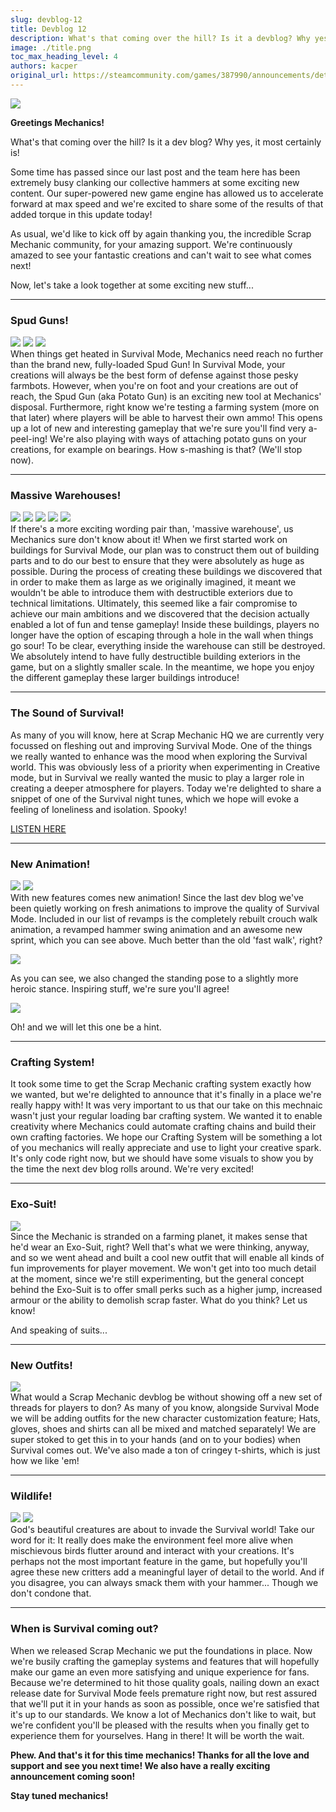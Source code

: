 ```yaml
---
slug: devblog-12
title: Devblog 12
description: What's that coming over the hill? Is it a devblog? Why yes, it most certainly is!
image: ./title.png
toc_max_heading_level: 4
authors: kacper
original_url: https://steamcommunity.com/games/387990/announcements/detail/1438192434392958122
---
```


<head>
    <meta name="twitter:card" content="summary_large_image" />
</head>

![](./title.png)

**Greetings Mechanics!**

What's that coming over the hill? Is it a dev blog? Why yes, it most certainly
is!

<!--truncate-->

Some time has passed since our last post and the team here has been extremely
busy clanking our collective hammers at some exciting new content. Our
super-powered new game engine has allowed us to accelerate forward at max speed
and we're excited to share some of the results of that added torque in this
update today!

As usual, we'd like to kick off by again thanking you, the incredible Scrap
Mechanic community, for your amazing support. We're continuously amazed to see
your fantastic creations and can't wait to see what comes next!

Now, let's take a look together at some exciting new stuff...

---

### Spud Guns!

![](./spudgun.png) ![](./spudgun-pics.png) ![](http://i.imgur.com/NfQjdVI.gif)
<br/> When things get heated in Survival Mode, Mechanics need reach no further
than the brand new, fully-loaded Spud Gun! In Survival Mode, your creations will
always be the best form of defense against those pesky farmbots. However, when
you're on foot and your creations are out of reach, the Spud Gun (aka Potato
Gun) is an exciting new tool at Mechanics' disposal. Furthermore, right know
we're testing a farming system (more on that later) where players will be able
to harvest their own ammo! This opens up a lot of new and interesting gameplay
that we're sure you'll find very a-peel-ing! We're also playing with ways of
attaching potato guns on your creations, for example on bearings. How s-mashing
is that? (We'll stop now).

---

### Massive Warehouses!

![](./warehouse-concept.png) ![](./1.jpg) ![](./5.jpg) ![](./8.jpg) ![](./3.jpg)
<br/> If there's a more exciting wording pair than, 'massive warehouse', us
Mechanics sure don't know about it! When we first started work on buildings for
Survival Mode, our plan was to construct them out of building parts and to do
our best to ensure that they were absolutely as huge as possible. During the
process of creating these buildings we discovered that in order to make them as
large as we originally imagined, it meant we wouldn't be able to introduce them
with destructible exteriors due to technical limitations. Ultimately, this
seemed like a fair compromise to achieve our main ambitions and we discovered
that the decision actually enabled a lot of fun and tense gameplay! Inside these
buildings, players no longer have the option of escaping through a hole in the
wall when things go sour! To be clear, everything inside the warehouse can still
be destroyed. We absolutely intend to have fully destructible building exteriors
in the game, but on a slightly smaller scale. In the meantime, we hope you enjoy
the different gameplay these larger buildings introduce!

---

### The Sound of Survival!

As many of you will know, here at Scrap Mechanic HQ we are currently very
focussed on fleshing out and improving Survival Mode. One of the things we
really wanted to enhance was the mood when exploring the Survival world. This
was obviously less of a priority when experimenting in Creative mode, but in
Survival we really wanted the music to play a larger role in creating a deeper
atmosphere for players. Today we're delighted to share a snippet of one of the
Survival night tunes, which we hope will evoke a feeling of loneliness and
isolation. Spooky!

[LISTEN HERE](https://soundcloud.com/axolotgames/scrap-mechanic-night-time-teaser)

---

### New Animation!

![](http://i.imgur.com/Ya7l9vE.gif) ![](http://i.imgur.com/CoSqdkG.gif) <br/>
With new features comes new animation! Since the last dev blog we've been
quietly working on fresh animations to improve the quality of Survival Mode.
Included in our list of revamps is the completely rebuilt crouch walk animation,
a revamped hammer swing animation and an awesome new sprint, which you can see
above. Much better than the old 'fast walk', right?

![](./unnamed.png)

As you can see, we also changed the standing pose to a slightly more heroic
stance. Inspiring stuff, we're sure you'll agree!

![](http://i.imgur.com/UXuX5fa.gif)

Oh! and we will let this one be a hint.

---

### Crafting System!

It took some time to get the Scrap Mechanic crafting system exactly how we
wanted, but we're delighted to announce that it's finally in a place we're
really happy with! It was very important to us that our take on this mechnaic
wasn't just your regular loading bar crafting system. We wanted it to enable
creativity where Mechanics could automate crafting chains and build their own
crafting factories. We hope our Crafting System will be something a lot of you
mechanics will really appreciate and use to light your creative spark. It's only
code right now, but we should have some visuals to show you by the time the next
dev blog rolls around. We're very excited!

---

### Exo-Suit!

![](./exo.png) <br/> Since the Mechanic is stranded on a farming planet, it
makes sense that he'd wear an Exo-Suit, right? Well that's what we were
thinking, anyway, and so we went ahead and built a cool new outfit that will
enable all kinds of fun improvements for player movement. We won't get into too
much detail at the moment, since we're still experimenting, but the general
concept behind the Exo-Suit is to offer small perks such as a higher jump,
increased armour or the ability to demolish scrap faster. What do you think? Let
us know!

And speaking of suits...

---

### New Outfits!

![](./farmoutfit.png) <br/> What would a Scrap Mechanic devblog be without
showing off a new set of threads for players to don? As many of you know,
alongside Survival Mode we will be adding outfits for the new character
customization feature; Hats, gloves, shoes and shirts can all be mixed and
matched separately! We are super stoked to get this in to your hands (and on to
your bodies) when Survival comes out. We've also made a ton of cringey t-shirts,
which is just how we like 'em!

---

### Wildlife!

![](./birddevlog01jpg.jpg) ![](http://i.imgur.com/Sp7GpHK.gif) <br/> God's
beautiful creatures are about to invade the Survival world! Take our word for
it: It really does make the environment feel more alive when mischievous birds
flutter around and interact with your creations. It's perhaps not the most
important feature in the game, but hopefully you'll agree these new critters add
a meaningful layer of detail to the world. And if you disagree, you can always
smack them with your hammer... Though we don't condone that.

---

### When is Survival coming out?

When we released Scrap Mechanic we put the foundations in place. Now we're
busily crafting the gameplay systems and features that will hopefully make our
game an even more satisfying and unique experience for fans. Because we're
determined to hit those quality goals, nailing down an exact release date for
Survival Mode feels premature right now, but rest assured that we'll put it in
your hands as soon as possible, once we're satisfied that it's up to our
standards. We know a lot of Mechanics don't like to wait, but we're confident
you'll be pleased with the results when you finally get to experience them for
yourselves. Hang in there! It will be worth the wait.

**Phew. And that's it for this time mechanics! Thanks for all the love and
support and see you next time! We also have a really exciting announcement coming
soon!**

**Stay tuned mechanics!**

